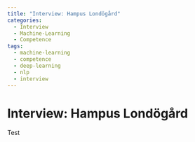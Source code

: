 ```yaml
---
title: "Interview: Hampus Londögård"
categories:
  - Interview
  - Machine-Learning
  - Competence
tags:
  - machine-learning
  - competence
  - deep-learning
  - nlp
  - interview
---
```


# Interview: Hampus Londögård

Test
